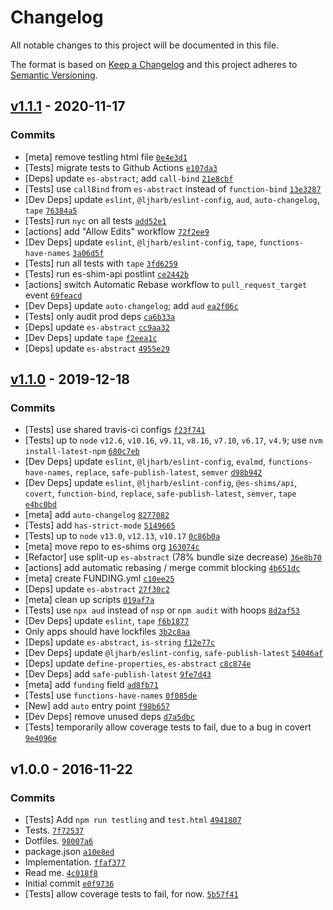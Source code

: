 # Changelog

All notable changes to this project will be documented in this file.

The format is based on [Keep a Changelog](https://keepachangelog.com/en/1.0.0/)
and this project adheres to [Semantic Versioning](https://semver.org/spec/v2.0.0.html).

## [v1.1.1](https://github.com/ljharb/Array.prototype.every/compare/v1.1.0...v1.1.1) - 2020-11-17

### Commits

- [meta] remove testling html file [`0e4e3d1`](https://github.com/ljharb/Array.prototype.every/commit/0e4e3d1c77d62d06ff40bc1564cbc6dceef8c143)
- [Tests] migrate tests to Github Actions [`e107da3`](https://github.com/ljharb/Array.prototype.every/commit/e107da3a07898cf7c76f44b0193fbcc8bed38638)
- [Deps] update `es-abstract`; add `call-bind` [`21e8cbf`](https://github.com/ljharb/Array.prototype.every/commit/21e8cbf2071b3c1a06f6e72f946b5729e9eae356)
- [Tests] use `callBind` from `es-abstract` instead of `function-bind` [`13e3287`](https://github.com/ljharb/Array.prototype.every/commit/13e32876983dd43c0d598962d3afddb0017e9705)
- [Dev Deps] update `eslint`, `@ljharb/eslint-config`, `aud`, `auto-changelog`, `tape` [`76384a5`](https://github.com/ljharb/Array.prototype.every/commit/76384a5a10eaf4556431f97a7200b13e15f0ee32)
- [Tests] run `nyc` on all tests [`add52e1`](https://github.com/ljharb/Array.prototype.every/commit/add52e14441cb2cff384431305cbea62c73eb9da)
- [actions] add "Allow Edits" workflow [`72f2ee9`](https://github.com/ljharb/Array.prototype.every/commit/72f2ee94179dd906025afc6a6d58b54c7497d1bb)
- [Dev Deps] update `eslint`, `@ljharb/eslint-config`, `tape`, `functions-have-names` [`3a06d5f`](https://github.com/ljharb/Array.prototype.every/commit/3a06d5f1258ca346f075c3e87750ea5172ccb9a2)
- [Tests] run all tests with `tape` [`3fd6259`](https://github.com/ljharb/Array.prototype.every/commit/3fd6259ecdbc26750982c20dca0b9379552dc674)
- [Tests] run es-shim-api postlint [`ce2442b`](https://github.com/ljharb/Array.prototype.every/commit/ce2442b74675a072dfe905a308ce87d9584ca921)
- [actions] switch Automatic Rebase workflow to `pull_request_target` event [`69feacd`](https://github.com/ljharb/Array.prototype.every/commit/69feacdb425c7d0c77e406829cbfde6164b3aedb)
- [Dev Deps] update `auto-changelog`; add `aud` [`ea2f06c`](https://github.com/ljharb/Array.prototype.every/commit/ea2f06c4d6546e973affcffb58256e0a9235796a)
- [Tests] only audit prod deps [`ca6b33a`](https://github.com/ljharb/Array.prototype.every/commit/ca6b33a08268059bcca9c076a134c215601c20d7)
- [Deps] update `es-abstract` [`cc9aa32`](https://github.com/ljharb/Array.prototype.every/commit/cc9aa322e654ab7f36b8abb685768a1dc4b35b66)
- [Dev Deps] update `tape` [`f2eea1c`](https://github.com/ljharb/Array.prototype.every/commit/f2eea1c57307828f8f951edcb788b1db7246b827)
- [Deps] update `es-abstract` [`4955e29`](https://github.com/ljharb/Array.prototype.every/commit/4955e2908cd2993fcc65c7488ecaf7e3b7f8c9f2)

## [v1.1.0](https://github.com/ljharb/Array.prototype.every/compare/v1.0.0...v1.1.0) - 2019-12-18

### Commits

- [Tests] use shared travis-ci configs [`f23f741`](https://github.com/ljharb/Array.prototype.every/commit/f23f741bfe061abd95ef4ca8a2de769bb21228a8)
- [Tests] up to `node` `v12.6`, `v10.16`, `v9.11`, `v8.16`, `v7.10`, `v6.17`, `v4.9`; use `nvm install-latest-npm` [`680c7eb`](https://github.com/ljharb/Array.prototype.every/commit/680c7ebc332ed93171e3e56e657147f2639e946e)
- [Dev Deps] update `eslint`, `@ljharb/eslint-config`, `evalmd`, `functions-have-names`, `replace`, `safe-publish-latest`, `semver` [`d98b942`](https://github.com/ljharb/Array.prototype.every/commit/d98b942bd10fbae61741ab7314132d694d51e29b)
- [Dev Deps] update `eslint`, `@ljharb/eslint-config`, `@es-shims/api`, `covert`, `function-bind`, `replace`, `safe-publish-latest`, `semver`, `tape` [`e4bc0bd`](https://github.com/ljharb/Array.prototype.every/commit/e4bc0bde8f5d790435fe41482c364b6927c58f67)
- [meta] add `auto-changelog` [`8277082`](https://github.com/ljharb/Array.prototype.every/commit/827708274f068c7a91ab92a6a3bc2e97a5b99d2b)
- [Tests] add `has-strict-mode` [`5149665`](https://github.com/ljharb/Array.prototype.every/commit/5149665cdc067e0586e4e6b5a79b816da155868b)
- [Tests] up to `node` `v13.0`, `v12.13`, `v10.17` [`0c86b0a`](https://github.com/ljharb/Array.prototype.every/commit/0c86b0a28e4bb49c905dab6591c1baef2b5d5a9c)
- [meta] move repo to es-shims org [`163074c`](https://github.com/ljharb/Array.prototype.every/commit/163074c9a7147c86db23b40e95e0d7686e834d2c)
- [Refactor] use split-up `es-abstract` (78% bundle size decrease) [`36e8b70`](https://github.com/ljharb/Array.prototype.every/commit/36e8b709fe0d079d84683591e44a9333e9fcb48d)
- [actions] add automatic rebasing / merge commit blocking [`4b651dc`](https://github.com/ljharb/Array.prototype.every/commit/4b651dca6293805a2a391efb158d29e857a6d401)
- [meta] create FUNDING.yml [`c10ee25`](https://github.com/ljharb/Array.prototype.every/commit/c10ee25ec7bfcce16d4c5bdc564a54f96f863719)
- [Deps] update `es-abstract` [`27f30c2`](https://github.com/ljharb/Array.prototype.every/commit/27f30c20f6d1708a3058d824c96ebb0ab224093e)
- [meta] clean up scripts [`019af7a`](https://github.com/ljharb/Array.prototype.every/commit/019af7ae101bd4bb7d5503d8dad9209fa337a80d)
- [Tests] use `npx aud` instead of `nsp` or `npm audit` with hoops [`8d2af53`](https://github.com/ljharb/Array.prototype.every/commit/8d2af53894560c2f368864cdc5f78769e811ccf2)
- [Dev Deps] update `eslint`, `tape` [`f6b1877`](https://github.com/ljharb/Array.prototype.every/commit/f6b187724174d98835c1ad8f962283112bf6440f)
- Only apps should have lockfiles [`3b2c8aa`](https://github.com/ljharb/Array.prototype.every/commit/3b2c8aad03cfac7ccc43f63d0f0c390afa190948)
- [Deps] update `es-abstract`, `is-string` [`f12e77c`](https://github.com/ljharb/Array.prototype.every/commit/f12e77c085f29006dfc3b2f40eaf7a09897250f1)
- [Dev Deps] update `@ljharb/eslint-config`, `safe-publish-latest` [`54046af`](https://github.com/ljharb/Array.prototype.every/commit/54046affb4ffd06a9bf42e0a2e4ae17e68892dc5)
- [Deps] update `define-properties`, `es-abstract` [`c8c874e`](https://github.com/ljharb/Array.prototype.every/commit/c8c874edfdc48696fc634062b8cce49da6d02a4e)
- [Dev Deps] add `safe-publish-latest` [`9fe7d43`](https://github.com/ljharb/Array.prototype.every/commit/9fe7d43a3fe852ea338f16e802bcfa5468ab38c2)
- [meta] add `funding` field [`ad8fb71`](https://github.com/ljharb/Array.prototype.every/commit/ad8fb71595965069a464877c19741100c43288fe)
- [Tests] use `functions-have-names` [`0f085de`](https://github.com/ljharb/Array.prototype.every/commit/0f085de7ee63e7722708c05d35037de17a8d2d0a)
- [New] add `auto` entry point [`f98b657`](https://github.com/ljharb/Array.prototype.every/commit/f98b65796f40f6190b84ab8130d9d677bba0b099)
- [Dev Deps] remove unused deps [`d7a5dbc`](https://github.com/ljharb/Array.prototype.every/commit/d7a5dbc08e4b6456c0586cdec5896dbd95a6f249)
- [Tests] temporarily allow coverage tests to fail, due to a bug in covert [`9e4096e`](https://github.com/ljharb/Array.prototype.every/commit/9e4096e4f867d7690a6b0d76ca7bbe83a5395791)

## v1.0.0 - 2016-11-22

### Commits

- [Tests] Add `npm run testling` and `test.html` [`4941807`](https://github.com/ljharb/Array.prototype.every/commit/49418077a5e5c5173d4edf444d9983772d8d31c4)
- Tests. [`7f72537`](https://github.com/ljharb/Array.prototype.every/commit/7f725378a8a79bc5377f58d2ae0b0612934016ee)
- Dotfiles. [`98007a6`](https://github.com/ljharb/Array.prototype.every/commit/98007a63cc48287cfa556ffe45e5a740b630c82d)
- package.json [`a10e8ed`](https://github.com/ljharb/Array.prototype.every/commit/a10e8ede4d1e54ef1bc783d04d2a69bec17c09fe)
- Implementation. [`ffaf377`](https://github.com/ljharb/Array.prototype.every/commit/ffaf377997f7dc35ac88f091964ceb19f8c423f8)
- Read me. [`4c018f8`](https://github.com/ljharb/Array.prototype.every/commit/4c018f8e2f512614644924e0e70126f81f30a73f)
- Initial commit [`e0f9736`](https://github.com/ljharb/Array.prototype.every/commit/e0f9736fa25f838b35c28e8462019a47c53bf92f)
- [Tests] allow coverage tests to fail, for now. [`5b57f41`](https://github.com/ljharb/Array.prototype.every/commit/5b57f4123a3a207952eed05cbf411f77bc93c59f)
